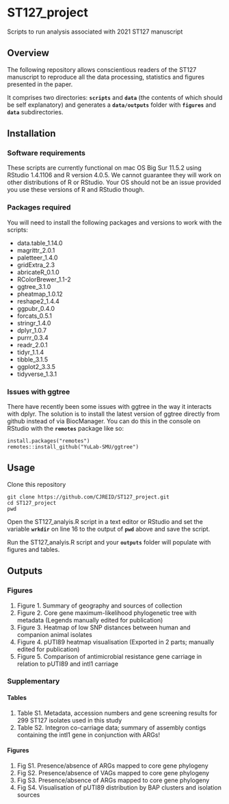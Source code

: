 # ST127_project
Scripts to run analysis associated with 2021 ST127 manuscript

## Overview
The following repository allows conscientious readers of the ST127 manuscript to reproduce all the data processing, statistics and figures presented in the paper.

It comprises two directories: __`scripts`__ and __`data`__ (the contents of which should be self explanatory) and generates a __`data/outputs`__ folder with __`figures`__ and __`data`__ subdirectories.


## Installation
### Software requirements
These scripts are currently functional on mac OS Big Sur 11.5.2 using RStudio 1.4.1106 and R version 4.0.5. We cannot guarantee they will work on other distributions of R or RStudio. Your OS should not be an issue provided you use these versions of R and RStudio though.

### Packages required
You will need to install the following packages and versions to work with the scripts:
- data.table_1.14.0 
- magrittr_2.0.1    
- paletteer_1.4.0   
- gridExtra_2.3     
- abricateR_0.1.0  
- RColorBrewer_1.1-2
- ggtree_3.1.0      
- pheatmap_1.0.12   
- reshape2_1.4.4    
- ggpubr_0.4.0      
- forcats_0.5.1     
- stringr_1.4.0     
- dplyr_1.0.7       
- purrr_0.3.4       
- readr_2.0.1       
- tidyr_1.1.4       
- tibble_3.1.5      
- ggplot2_3.3.5     
- tidyverse_1.3.1   

### Issues with ggtree
There have recently been some issues with ggtree in the way it interacts with dplyr. The solution is to install the latest version of ggtree directly from github instead of via BiocManager. You can do this in the console on RStudio with the __`remotes`__ package like so:
```
install.packages("remotes")
remotes::install_github("YuLab-SMU/ggtree")
```

## Usage
Clone this repository
```
git clone https://github.com/CJREID/ST127_project.git
cd ST127_project
pwd
```
Open the ST127_analyis.R script in a text editor or RStudio and set the variable __`wrkdir`__ on line 16 to the output of __`pwd`__ above and save the script.

Run the ST127_analyis.R script and your __`outputs`__ folder will populate with figures and tables.

## Outputs
### Figures
1. Figure 1. Summary of geography and sources of collection
2. Figure 2. Core gene maximum-likelihood phylogenetic tree with metadata (Legends manually edited for publication)
3. Figure 3. Heatmap of low SNP distances between human and companion animal isolates
4. Figure 4. pUTI89 heatmap visualisation (Exported in 2 parts; manually edited for publication)
5. Figure 5. Comparison of antimicrobial resistance gene carriage in relation to pUTI89 and intI1 carriage

### Supplementary
#### Tables
1. Table S1. Metadata, accession numbers and gene screening results for 299 ST127 isolates used in this study
2. Table S2. Integron co-carriage data; summary of assembly contigs containing the intI1 gene in conjunction with ARGs!

#### Figures
1. Fig S1. Presence/absence of ARGs mapped to core gene phylogeny
2. Fig S2. Presence/absence of VAGs mapped to core gene phylogeny
3. Fig S3. Presence/absence of ARGs mapped to core gene phylogeny
4. Fig S4. Visualisation of pUTI89 distribution by BAP clusters and isolation sources

